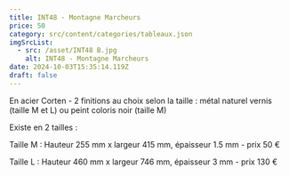 ```yaml
---
title: INT48 - Montagne Marcheurs
price: 50
category: src/content/categories/tableaux.json
imgSrcList:
  - src: /asset/INT48 B.jpg
    alt: INT48 - Montagne Marcheurs
date: 2024-10-03T15:35:14.119Z
draft: false
---
```


En acier Corten - 2 finitions au choix selon la taille : métal naturel vernis (taille M et L) ou peint
coloris noir (taille M)

Existe en 2 tailles :

Taille M : Hauteur 255 mm x largeur 415 mm, épaisseur 1.5 mm - prix 50 €

Taille L : Hauteur 460 mm x largeur 746 mm, épaisseur 3 mm - prix 130 €
